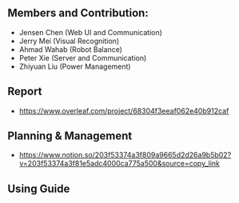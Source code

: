 ## Members and Contribution:
- Jensen Chen (Web UI and Communication)
- Jerry Mei (Visual Recognition)
- Ahmad Wahab (Robot Balance)
- Peter Xie (Server and Communication)
- Zhiyuan Liu (Power Management)

## Report
- https://www.overleaf.com/project/68304f3eeaf062e40b912caf

## Planning & Management
- https://www.notion.so/203f53374a3f809a9665d2d26a9b5b02?v=203f53374a3f81e5adc4000ca775a500&source=copy_link

## Using Guide
